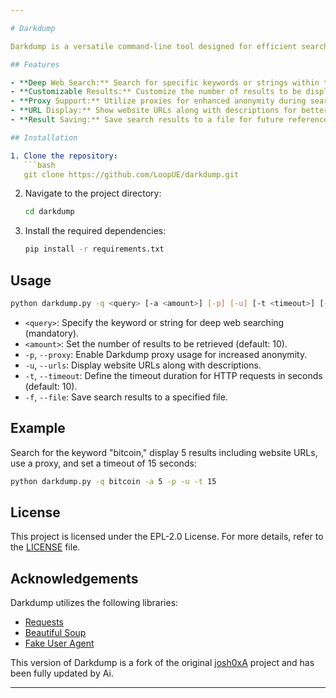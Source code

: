 ```yaml
---

# Darkdump

Darkdump is a versatile command-line tool designed for efficient searching of the deep web, allowing users to retrieve specific information based on keywords or strings. It provides a simple yet powerful interface to explore the hidden corners of the internet and obtain relevant data.

## Features

- **Deep Web Search:** Search for specific keywords or strings within the deep web.
- **Customizable Results:** Customize the number of results to be displayed.
- **Proxy Support:** Utilize proxies for enhanced anonymity during searches.
- **URL Display:** Show website URLs along with descriptions for better context.
- **Result Saving:** Save search results to a file for future reference.

## Installation

1. Clone the repository:
   ```bash
   git clone https://github.com/LoopUE/darkdump.git
   ```

2. Navigate to the project directory:
   ```bash
   cd darkdump
   ```

3. Install the required dependencies:
   ```bash
   pip install -r requirements.txt
   ```

## Usage

```bash
python darkdump.py -q <query> [-a <amount>] [-p] [-u] [-t <timeout>] [-f <filename>]
```

- `<query>`: Specify the keyword or string for deep web searching (mandatory).
- `<amount>`: Set the number of results to be retrieved (default: 10).
- `-p`, `--proxy`: Enable Darkdump proxy usage for increased anonymity.
- `-u`, `--urls`: Display website URLs along with descriptions.
- `-t`, `--timeout`: Define the timeout duration for HTTP requests in seconds (default: 10).
- `-f`, `--file`: Save search results to a specified file.

## Example

Search for the keyword "bitcoin," display 5 results including website URLs, use a proxy, and set a timeout of 15 seconds:

```bash
python darkdump.py -q bitcoin -a 5 -p -u -t 15
```

## License

This project is licensed under the EPL-2.0 License. For more details, refer to the [LICENSE](LICENSE) file.

## Acknowledgements

Darkdump utilizes the following libraries:

- [Requests](https://docs.python-requests.org/en/latest/)
- [Beautiful Soup](https://www.crummy.com/software/BeautifulSoup/)
- [Fake User Agent](https://pypi.org/project/fake-useragent/)

This version of Darkdump is a fork of the original [josh0xA](https://github.com/josh0xA/darkdump) project and has been fully updated by Ai.

---
```

